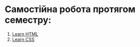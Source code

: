 # Самостійна робота протягом семестру:

1. [Learn HTML](https://www.codecademy.com/learn/learn-html)
2. [Learn CSS](https://www.codecademy.com/learn/learn-css)
